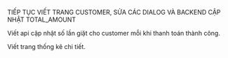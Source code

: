 TIẾP TỤC VIẾT TRANG CUSTOMER, SỬA CÁC DIALOG VÀ BACKEND CẬP NHẬT TOTAL_AMOUNT


Viết api cập nhật số lần giặt cho customer mỗi khi thanh toán thành công.


Viết trang thống kê chi tiết.